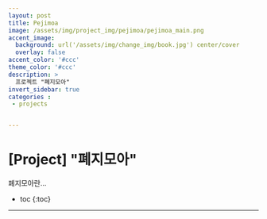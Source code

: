 ```yaml
---
layout: post
title: Pejimoa
image: /assets/img/project_img/pejimoa/pejimoa_main.png
accent_image: 
  background: url('/assets/img/change_img/book.jpg') center/cover
  overlay: false
accent_color: '#ccc'
theme_color: '#ccc'
description: >
  프로젝트 "폐지모아"
invert_sidebar: true
categories :
 - projects


---
```


# [Project] "폐지모아" 

폐지모아란...



* toc
{:toc}


****

